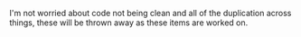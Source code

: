 I'm not worried about code not being clean and all of the duplication across things, these will be thrown away as these items are worked on.
